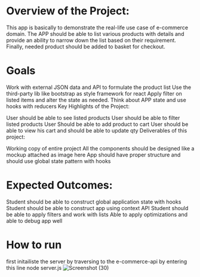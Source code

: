 # Overview of the Project: 

This app is basically to demonstrate the real-life use case of e-commerce domain. The APP should be able to list various products with details and provide an ability to narrow down the list based on their requirement. Finally, needed product should be added to basket for checkout.

# Goals 

Work with external JSON data and API to formulate the product list
Use the third-party lib like bootstrap as style framework for react
Apply filter on listed items and alter the state as needed.
Think about APP state and use hooks with reducers
Key Highlights of the Project: 

User should be able to see listed products
User should be able to filter listed products
User Should be able to add product to cart
User should be able to view his cart and should be able to update qty
Deliverables of this project:

Working copy of entire project
All the components should be designed like a mockup attached as image here
App should have proper structure and should use global state pattern with hooks

# Expected Outcomes: 

Student should be able to construct global application state with hooks
Student should be able to construct app using context API
Student should be able to apply filters and work with lists
Able to apply optimizations and able to debug app well

# How to run 
first initailiste the server by traversing to the e-commerce-api by entering this line
 node server.js
![Screenshot (30)](https://github.com/Anas835/Shopping-cart-using-react/assets/103097876/3d9bc71e-46db-4c34-ad63-0368aea98a71)

